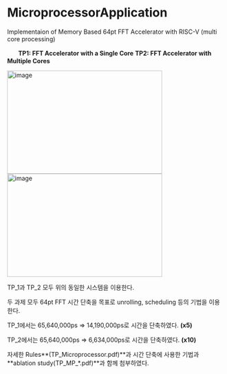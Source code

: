 # MicroprocessorApplication
Implementaion of Memory Based 64pt FFT Accelerator with RISC-V (multi core processing)

ㅤㅤ**TP1: FFT Accelerator with a Single Core**   **TP2: FFT Accelerator with Multiple Cores** 


<img width="360" height="240" alt="image" src="https://github.com/user-attachments/assets/f722fae9-80f3-4487-90f3-206604fc04f6" /> <img width="360" height="240" alt="image" src="https://github.com/user-attachments/assets/82ac7a00-9f5e-4239-a927-d7bea267f9bb" /> 

TP_1과 TP_2 모두 위의 동일한 시스템을 이용한다.




두 과제 모두 64pt FFT 시간 단축을 목표로 unrolling, scheduling 등의 기법을 이용한다.

TP_1에서는 65,640,000ps => 14,190,000ps로 시간을 단축하였다. **(x5)**

TP_2에서는 65,640,000ps => 6,634,000ps로 시간을 단축하였다.  **(x10)**


자세한 Rules**(TP_Microprocessor.pdf)**과 시간 단축에 사용한 기법과 **ablation study(TP_MP_*.pdf)**과 함께 첨부하였다.


